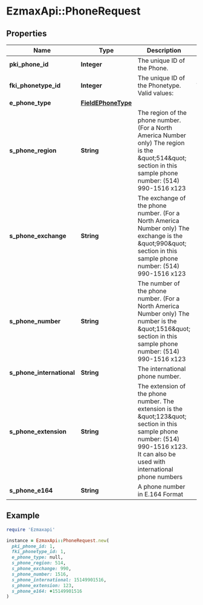 # EzmaxApi::PhoneRequest

## Properties

| Name | Type | Description | Notes |
| ---- | ---- | ----------- | ----- |
| **pki_phone_id** | **Integer** | The unique ID of the Phone. | [optional] |
| **fki_phonetype_id** | **Integer** | The unique ID of the Phonetype.  Valid values:  |Value|Description| |-|-| |1|Office| |2|Home| |3|Mobile| |4|Fax| |5|Pager| |6|Toll Free| |  |
| **e_phone_type** | [**FieldEPhoneType**](FieldEPhoneType.md) |  | [optional] |
| **s_phone_region** | **String** | The region of the phone number. (For a North America Number only)  The region is the \&quot;514\&quot; section in this sample phone number: (514) 990-1516 x123 | [optional] |
| **s_phone_exchange** | **String** | The exchange of the phone number. (For a North America Number only)  The exchange is the \&quot;990\&quot; section in this sample phone number: (514) 990-1516 x123 | [optional] |
| **s_phone_number** | **String** | The number of the phone number. (For a North America Number only)  The number is the \&quot;1516\&quot; section in this sample phone number: (514) 990-1516 x123 | [optional] |
| **s_phone_international** | **String** | The international phone number. | [optional] |
| **s_phone_extension** | **String** | The extension of the phone number.  The extension is the \&quot;123\&quot; section in this sample phone number: (514) 990-1516 x123.  It can also be used with international phone numbers | [optional] |
| **s_phone_e164** | **String** | A phone number in E.164 Format | [optional] |

## Example

```ruby
require 'Ezmaxapi'

instance = EzmaxApi::PhoneRequest.new(
  pki_phone_id: 1,
  fki_phonetype_id: 1,
  e_phone_type: null,
  s_phone_region: 514,
  s_phone_exchange: 990,
  s_phone_number: 1516,
  s_phone_international: 15149901516,
  s_phone_extension: 123,
  s_phone_e164: +15149901516
)
```

